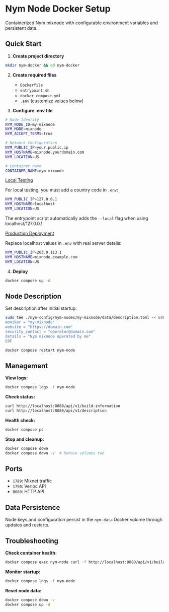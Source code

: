# Nym Node Docker Setup

Containerized Nym mixnode with configurable environment variables and persistent data.

## Quick Start

1. **Create project directory**
```bash
mkdir nym-docker && cd nym-docker
```

2. **Create required files**
   - `Dockerfile` 
   - `entrypoint.sh`
   - `docker-compose.yml`
   - `.env` (customize values below)

3. **Configure .env file**
```bash
# Node Identity
NYM_NODE_ID=my-mixnode
NYM_MODE=mixnode
NYM_ACCEPT_TERMS=true

# Network Configuration
NYM_PUBLIC_IP=your.public.ip
NYM_HOSTNAME=mixnode.yourdomain.com
NYM_LOCATION=US

# Container name
CONTAINER_NAME=nym-mixnode
```
<u>Local Testing</u>

For local testing, you must add a country code in `.env`:
```bash
NYM_PUBLIC_IP=127.0.0.1
NYM_HOSTNAME=localhost
NYM_LOCATION=US
```

The entrypoint script automatically adds the `--local` flag when using localhost/127.0.0.1.

<u>Production Deployment</u>

Replace localhost values in `.env` with real server details:
```bash
NYM_PUBLIC_IP=203.0.113.1
NYM_HOSTNAME=mixnode.example.com
NYM_LOCATION=US
```

4. **Deploy**
```bash
docker compose up -d
```

## Node Description

Set description after initial startup:
```bash
sudo tee ./nym-config/nym-nodes/my-mixnode/data/description.toml << EOF
moniker = "my-mixnode"
website = "https://domain.com"
security_contact = "operator@domain.com"
details = "Nym mixnode operated by me"
EOF

docker compose restart nym-node
```
## Management

**View logs:**
```bash
docker compose logs -f nym-node
```

**Check status:**
```bash
curl http://localhost:8080/api/v1/build-information
curl http://localhost:8080/api/v1/description
```

**Health check:**
```bash
docker compose ps
```



**Stop and cleanup:**
```bash
docker compose down
docker compose down -v  # Remove volumes too
```

## Ports

- `1789`: Mixnet traffic
- `1790`: Verloc API  
- `8080`: HTTP API

## Data Persistence

Node keys and configuration persist in the `nym-data` Docker volume through updates and restarts.

## Troubleshooting

**Check container health:**
```bash
docker compose exec nym-node curl -f http://localhost:8080/api/v1/build-information
```

**Monitor startup:**
```bash
docker compose logs -f nym-node
```

**Reset node data:**
```bash
docker compose down -v
docker compose up -d
```